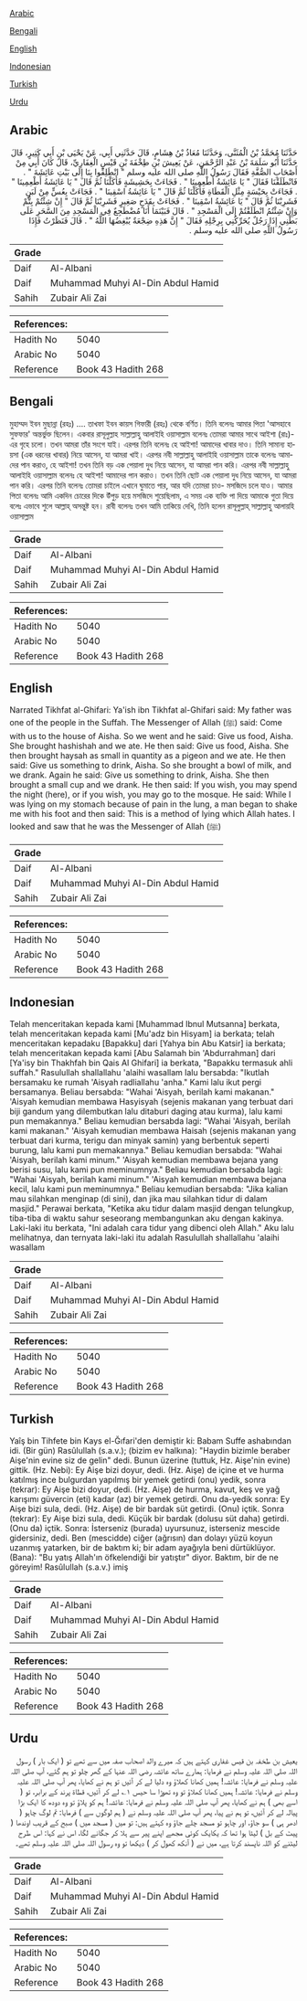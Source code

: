 [Arabic](#arabic)

[Bengali](#bengali)

[English](#english)

[Indonesian](#indonesian)

[Turkish](#turkish)

[Urdu](#urdu)

## Arabic


<div dir="rtl" lang="ar" style={{fontSize:'larger',backgroundColor:'#f8f9fa',padding:20}}>
حَدَّثَنَا مُحَمَّدُ بْنُ الْمُثَنَّى، وَحَدَّثَنَا مُعَاذُ بْنُ هِشَامٍ، قَالَ حَدَّثَنِي أَبِي، عَنْ يَحْيَى بْنِ أَبِي كَثِيرٍ، قَالَ حَدَّثَنَا أَبُو سَلَمَةَ بْنُ عَبْدِ الرَّحْمَنِ، عَنْ يَعِيشَ بْنِ طِخْفَةَ بْنِ قَيْسٍ الْغِفَارِيِّ، قَالَ كَانَ أَبِي مِنْ أَصْحَابِ الصُّفَّةِ فَقَالَ رَسُولُ اللَّهِ صلى الله عليه وسلم ‏"‏ انْطَلِقُوا بِنَا إِلَى بَيْتِ عَائِشَةَ ‏"‏ ‏.‏ فَانْطَلَقْنَا فَقَالَ ‏"‏ يَا عَائِشَةُ أَطْعِمِينَا ‏"‏ ‏.‏ فَجَاءَتْ بِحَشِيشَةٍ فَأَكَلْنَا ثُمَّ قَالَ ‏"‏ يَا عَائِشَةُ أَطْعِمِينَا ‏"‏ ‏.‏ فَجَاءَتْ بِحَيْسَةٍ مِثْلِ الْقَطَاةِ فَأَكَلْنَا ثُمَّ قَالَ ‏"‏ يَا عَائِشَةُ اسْقِينَا ‏"‏ ‏.‏ فَجَاءَتْ بِعُسٍّ مِنْ لَبَنٍ فَشَرِبْنَا ثُمَّ قَالَ ‏"‏ يَا عَائِشَةُ اسْقِينَا ‏"‏ ‏.‏ فَجَاءَتْ بِقَدَحٍ صَغِيرٍ فَشَرِبْنَا ثُمَّ قَالَ ‏"‏ إِنْ شِئْتُمْ بِتُّمْ وَإِنْ شِئْتُمُ انْطَلَقْتُمْ إِلَى الْمَسْجِدِ ‏"‏ ‏.‏ قَالَ فَبَيْنَمَا أَنَا مُضْطَجِعٌ فِي الْمَسْجِدِ مِنَ السَّحَرِ عَلَى بَطْنِي إِذَا رَجُلٌ يُحَرِّكُنِي بِرِجْلِهِ فَقَالَ ‏"‏ إِنَّ هَذِهِ ضِجْعَةٌ يُبْغِضُهَا اللَّهُ ‏"‏ ‏.‏ قَالَ فَنَظَرْتُ فَإِذَا رَسُولُ اللَّهِ صلى الله عليه وسلم ‏.‏
</div>
<div style={{backgroundColor:'#f8f9fa',padding:20, marginBottom: 10}}><table> <thead> <tr> <th>Grade</th> <th></th> </tr> </thead> <tbody> <tr><td>Daif</td><td>Al-Albani</td></tr><tr><td>Daif</td><td>Muhammad Muhyi Al-Din Abdul Hamid</td></tr><tr><td>Sahih</td><td>Zubair Ali Zai</td></tr></tbody></table><table> <thead> <tr> <th>References:</th> <th></th> </tr> </thead> <tbody><tr><td>Hadith No</td><td>5040</td></tr><tr><td>Arabic No</td><td>5040</td></tr><tr><td>Reference</td><td>Book 43 Hadith 268</td></tr></tbody></table></div>

## Bengali


<div dir="ltr" lang="bn" style={{fontSize:'larger',backgroundColor:'#f8f9fa',padding:20}}>
মুহাম্মদ ইবন মুছান্না (রহঃ) .... তাখফা ইবন কায়স গিফারী (রহঃ) থেকে বর্ণিত। তিনি বলেনঃ আমার পিতা 'আসহাবে সুফফার' অন্তর্ভুক্ত ছিলেন। একবার রাসূলুল্লাহ সাল্লাল্লাহু আলাইহি ওয়াসাল্লাম বলেনঃ তোমরা আমার সাথে আইশা (রাঃ)-এর গৃহে চলো। তখন আমরা তাঁর সংগে যাই। এরপর তিনি বলেনঃ হে আইশা! আমাদের খাবার দাও। তিনি সামান্য হায়সা (এক ধরনের খাবার) নিয়ে আসেন, যা আমরা খাই। এরপর নবী সাল্লাল্লাহু আলাইহি ওয়াসাল্লাম তাকে বলেনঃ আমাদের পান করাও, হে আইশা! তখন তিনি বড় এক পেয়ালা দুধ নিয়ে আসেন, যা আমরা পান করি। এরপর নবী সাল্লাল্লাহু আলাইহি ওয়াসাল্লাম বলেনঃ হে আইশা! আমাদের পান করাও। তখন তিনি ছোট এক পেয়ালা দুধ নিয়ে আসেন, যা আমরা পান করি। এরপর তিনি বলেনঃ তোমরা চাইলে এখানে ঘুমাতে পার, আর যদি তোমরা চাও- মসজিদে চলে যাও। আমার পিতা বলেনঃ আমি একদিন চোরের দিকে উঁপুড় হয়ে মসজিদে শুয়েছিলাম, এ সময় এক ব্যক্তি পা দিয়ে আমাকে গুতা দিয়ে বলেঃ এভাবে শুলে আল্লাহ্‌ অসন্তুষ্ট হন। রাবী বলেনঃ তখন আমি তাকিয়ে দেখি, তিনি হলেন রাসূলুল্লাহ্‌ সাল্লাল্লাহু আলায়হি ওয়াসাল্লাম
</div>
<div style={{backgroundColor:'#f8f9fa',padding:20, marginBottom: 10}}><table> <thead> <tr> <th>Grade</th> <th></th> </tr> </thead> <tbody> <tr><td>Daif</td><td>Al-Albani</td></tr><tr><td>Daif</td><td>Muhammad Muhyi Al-Din Abdul Hamid</td></tr><tr><td>Sahih</td><td>Zubair Ali Zai</td></tr></tbody></table><table> <thead> <tr> <th>References:</th> <th></th> </tr> </thead> <tbody><tr><td>Hadith No</td><td>5040</td></tr><tr><td>Arabic No</td><td>5040</td></tr><tr><td>Reference</td><td>Book 43 Hadith 268</td></tr></tbody></table></div>

## English


<div dir="ltr" lang="en" style={{fontSize:'larger',backgroundColor:'#f8f9fa',padding:20}}>
Narrated Tikhfat al-Ghifari: Ya'ish ibn Tikhfat al-Ghifari said: My father was one of the people in the Suffah. The Messenger of Allah (ﷺ) said: Come with us to the house of Aisha. So we went and he said: Give us food, Aisha. She brought hashishah and we ate. He then said: Give us food, Aisha. She then brought haysah as small in quantity as a pigeon and we ate. He then said: Give us something to drink, Aisha. So she brought a bowl of milk, and we drank. Again he said: Give us something to drink, Aisha. She then brought a small cup and we drank. He then said: If you wish, you may spend the night (here), or if you wish, you may go to the mosque. He said: While I was lying on my stomach because of pain in the lung, a man began to shake me with his foot and then said: This is a method of lying which Allah hates. I looked and saw that he was the Messenger of Allah (ﷺ)
</div>
<div style={{backgroundColor:'#f8f9fa',padding:20, marginBottom: 10}}><table> <thead> <tr> <th>Grade</th> <th></th> </tr> </thead> <tbody> <tr><td>Daif</td><td>Al-Albani</td></tr><tr><td>Daif</td><td>Muhammad Muhyi Al-Din Abdul Hamid</td></tr><tr><td>Sahih</td><td>Zubair Ali Zai</td></tr></tbody></table><table> <thead> <tr> <th>References:</th> <th></th> </tr> </thead> <tbody><tr><td>Hadith No</td><td>5040</td></tr><tr><td>Arabic No</td><td>5040</td></tr><tr><td>Reference</td><td>Book 43 Hadith 268</td></tr></tbody></table></div>

## Indonesian


<div dir="ltr" lang="id" style={{fontSize:'larger',backgroundColor:'#f8f9fa',padding:20}}>
Telah menceritakan kepada kami [Muhammad Ibnul Mutsanna] berkata, telah menceritakan kepada kami [Mu'adz bin Hisyam] ia berkata; telah menceritakan kepadaku [Bapakku] dari [Yahya bin Abu Katsir] ia berkata; telah menceritakan kepada kami [Abu Salamah bin 'Abdurrahman] dari [Ya'isy bin Thakhfah bin Qais Al Ghifari] ia berkata, "Bapakku termasuk ahli suffah." Rasulullah shallallahu 'alaihi wasallam lalu bersabda: "Ikutlah bersamaku ke rumah 'Aisyah radliallahu 'anha." Kami lalu ikut pergi bersamanya. Beliau bersabda: "Wahai 'Aisyah, berilah kami makanan." 'Aisyah kemudian membawa Hasyisyah (sejenis makanan yang terbuat dari biji gandum yang dilembutkan lalu ditaburi daging atau kurma), lalu kami pun memakannya." Beliau kemudian bersabda lagi: "Wahai 'Aisyah, berilah kami makanan." 'Aisyah kemudian membawa Haisah (sejenis makanan yang terbuat dari kurma, terigu dan minyak samin) yang berbentuk seperti burung, lalu kami pun memakannya." Beliau kemudian bersabda: "Wahai 'Aisyah, berilah kami minum." 'Aisyah kemudian membawa bejana yang berisi susu, lalu kami pun meminumnya." Beliau kemudian bersabda lagi: "Wahai 'Aisyah, berilah kami minum." 'Aisyah kemudian membawa bejana kecil, lalu kami pun meminumnya." Beliau kemudian bersabda: "Jika kalian mau silahkan menginap (di sini), dan jika mau silahkan tidur di dalam masjid." Perawai berkata, "Ketika aku tidur dalam masjid dengan telungkup, tiba-tiba di waktu sahur seseorang membangunkan aku dengan kakinya. Laki-laki itu berkata, "Ini adalah cara tidur yang dibenci oleh Allah." Aku lalu melihatnya, dan ternyata laki-laki itu adalah Rasulullah shallallahu 'alaihi wasallam
</div>
<div style={{backgroundColor:'#f8f9fa',padding:20, marginBottom: 10}}><table> <thead> <tr> <th>Grade</th> <th></th> </tr> </thead> <tbody> <tr><td>Daif</td><td>Al-Albani</td></tr><tr><td>Daif</td><td>Muhammad Muhyi Al-Din Abdul Hamid</td></tr><tr><td>Sahih</td><td>Zubair Ali Zai</td></tr></tbody></table><table> <thead> <tr> <th>References:</th> <th></th> </tr> </thead> <tbody><tr><td>Hadith No</td><td>5040</td></tr><tr><td>Arabic No</td><td>5040</td></tr><tr><td>Reference</td><td>Book 43 Hadith 268</td></tr></tbody></table></div>

## Turkish


<div dir="ltr" lang="tr" style={{fontSize:'larger',backgroundColor:'#f8f9fa',padding:20}}>
Yaîş bin Tihfete bin Kays el-Ğıfari'den demiştir ki: Babam Suffe ashabından idi. (Bir gün) Rasûlullah (s.a.v.); (bizim ev halkına): "Haydin bizimle beraber Aişe'nin evine siz de gelin" dedi. Bunun üzerine (tuttuk, Hz. Aişe'nin evine) gittik. (Hz. Nebi): Ey Aişe bizi doyur, dedi. (Hz. Aişe) de içine et ve hurma katılmış ince bulgurdan yapılmış bir yemek getirdi (onu) yedik, sonra (tekrar): Ey Aişe bizi doyur, dedi. (Hz. Aişe) de hurma, kavut, keş ve yağ karışımı güvercin (eti) kadar (az) bir yemek getirdi. Onu da-yedik sonra: Ey Aişe bizi sula, dedi. (Hz. Aişe) de bir bardak süt getirdi. (Onu) içtik. Sonra (tekrar): Ey Aişe bizi sula, dedi. Küçük bir bardak (dolusu süt daha) getirdi. (Onu da) içtik. Sonra: İsterseniz (burada) uyursunuz, isterseniz mescide gidersiniz, dedi. Ben (mescidde) ciğer (ağrısın) dan dolayı yüzü koyun uzanmış yatarken, bir de baktım ki; bir adam ayağıyla beni dürtüklüyor. (Bana): "Bu yatış Allah'ın öfkelendiği bir yatıştır" diyor. Baktım, bir de ne göreyim! Rasûlullah (s.a.v.) imiş
</div>
<div style={{backgroundColor:'#f8f9fa',padding:20, marginBottom: 10}}><table> <thead> <tr> <th>Grade</th> <th></th> </tr> </thead> <tbody> <tr><td>Daif</td><td>Al-Albani</td></tr><tr><td>Daif</td><td>Muhammad Muhyi Al-Din Abdul Hamid</td></tr><tr><td>Sahih</td><td>Zubair Ali Zai</td></tr></tbody></table><table> <thead> <tr> <th>References:</th> <th></th> </tr> </thead> <tbody><tr><td>Hadith No</td><td>5040</td></tr><tr><td>Arabic No</td><td>5040</td></tr><tr><td>Reference</td><td>Book 43 Hadith 268</td></tr></tbody></table></div>

## Urdu


<div dir="rtl" lang="ur" style={{fontSize:'larger',backgroundColor:'#f8f9fa',padding:20}}>
یعیش بن طخفہ بن قیس غفاری کہتے ہیں کہ میرے والد اصحاب صفہ میں سے تھے تو ( ایک بار ) رسول اللہ صلی اللہ علیہ وسلم نے فرمایا: ہمارے ساتھ عائشہ رضی اللہ عنہا کے گھر چلو تو ہم گئے، آپ صلی اللہ علیہ وسلم نے فرمایا: عائشہ! ہمیں کھانا کھلاؤ وہ دلیا لے کر آئیں تو ہم نے کھایا، پھر آپ صلی اللہ علیہ وسلم نے فرمایا: عائشہ! ہمیں کھانا کھلاؤ تو وہ تھوڑا سا حیس ۱؎ لے کر آئیں، قطاۃ پرند کے برابر، تو ( اسے بھی ) ہم نے کھایا، پھر آپ صلی اللہ علیہ وسلم نے فرمایا: عائشہ! ہم کو پلاؤ تو وہ دودھ کا ایک بڑا پیالہ لے کر آئیں، تو ہم نے پیا، پھر آپ صلی اللہ علیہ وسلم نے ( ہم لوگوں سے ) فرمایا: تم لوگ چاہو ( ادھر ہی ) سو جاؤ، اور چاہو تو مسجد چلے جاؤ وہ کہتے ہیں: تو میں ( مسجد میں ) صبح کے قریب اوندھا ( پیٹ کے بل ) لیٹا ہوا تھا کہ یکایک کوئی مجھے اپنے پیر سے ہلا کر جگانے لگا، اس نے کہا: اس طرح لیٹنے کو اللہ ناپسند کرتا ہے، میں نے ( آنکھ کھول کر ) دیکھا تو وہ رسول اللہ صلی اللہ علیہ وسلم تھے۔
</div>
<div style={{backgroundColor:'#f8f9fa',padding:20, marginBottom: 10}}><table> <thead> <tr> <th>Grade</th> <th></th> </tr> </thead> <tbody> <tr><td>Daif</td><td>Al-Albani</td></tr><tr><td>Daif</td><td>Muhammad Muhyi Al-Din Abdul Hamid</td></tr><tr><td>Sahih</td><td>Zubair Ali Zai</td></tr></tbody></table><table> <thead> <tr> <th>References:</th> <th></th> </tr> </thead> <tbody><tr><td>Hadith No</td><td>5040</td></tr><tr><td>Arabic No</td><td>5040</td></tr><tr><td>Reference</td><td>Book 43 Hadith 268</td></tr></tbody></table></div>